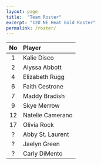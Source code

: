 ```yaml
---
layout: page
title:  "Team Roster"
excerpt: "12U NE Heat Gold Roster"
permalink: /roster/
---
```


|No  | Player |
|:----:|:--------|
| 1  |Kalie Disco|
| 2  |Alyssa Abbott|
| 4  |Elizabeth Rugg|
| 6  |Faith Cestrone|
| 7  |Maddy Bradish|
| 9  |Skye Merrow|
| 12 |Natelie Camerano|
| 17 |Olivia Rock|
| ?  |Abby St. Laurent|
| ?  |Jaelyn Green|
| ?  |Carly DiMento|

